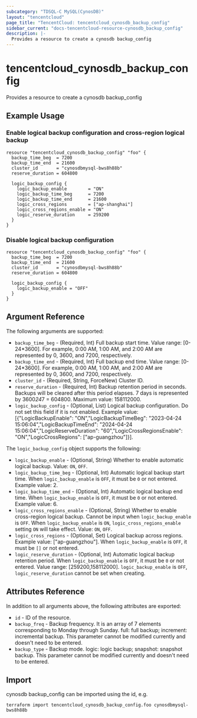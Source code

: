 ```yaml
---
subcategory: "TDSQL-C MySQL(CynosDB)"
layout: "tencentcloud"
page_title: "TencentCloud: tencentcloud_cynosdb_backup_config"
sidebar_current: "docs-tencentcloud-resource-cynosdb_backup_config"
description: |-
  Provides a resource to create a cynosdb backup_config
---
```


# tencentcloud_cynosdb_backup_config

Provides a resource to create a cynosdb backup_config

## Example Usage

### Enable logical backup configuration and cross-region logical backup

```hcl
resource "tencentcloud_cynosdb_backup_config" "foo" {
  backup_time_beg  = 7200
  backup_time_end  = 21600
  cluster_id       = "cynosdbmysql-bws8h88b"
  reserve_duration = 604800

  logic_backup_config {
    logic_backup_enable        = "ON"
    logic_backup_time_beg      = 7200
    logic_backup_time_end      = 21600
    logic_cross_regions        = ["ap-shanghai"]
    logic_cross_regions_enable = "ON"
    logic_reserve_duration     = 259200
  }
}
```

### Disable logical backup configuration

```hcl
resource "tencentcloud_cynosdb_backup_config" "foo" {
  backup_time_beg  = 7200
  backup_time_end  = 21600
  cluster_id       = "cynosdbmysql-bws8h88b"
  reserve_duration = 604800

  logic_backup_config {
    logic_backup_enable = "OFF"
  }
}
```

## Argument Reference

The following arguments are supported:

* `backup_time_beg` - (Required, Int) Full backup start time. Value range: [0-24*3600]. For example, 0:00 AM, 1:00 AM, and 2:00 AM are represented by 0, 3600, and 7200, respectively.
* `backup_time_end` - (Required, Int) Full backup end time. Value range: [0-24*3600]. For example, 0:00 AM, 1:00 AM, and 2:00 AM are represented by 0, 3600, and 7200, respectively.
* `cluster_id` - (Required, String, ForceNew) Cluster ID.
* `reserve_duration` - (Required, Int) Backup retention period in seconds. Backups will be cleared after this period elapses. 7 days is represented by 3600*24*7 = 604800. Maximum value: 158112000.
* `logic_backup_config` - (Optional, List) Logical backup configuration. Do not set this field if it is not enabled. Example value: [{"LogicBackupEnable": "ON","LogicBackupTimeBeg": "2023-04-24 15:06:04","LogicBackupTimeEnd": "2024-04-24 15:06:04","LogicReserveDuration": "60","LogicCrossRegionsEnable": "ON","LogicCrossRegions": ["ap-guangzhou"]}].

The `logic_backup_config` object supports the following:

* `logic_backup_enable` - (Optional, String) Whether to enable automatic logical backup. Value: `ON`, `OFF`.
* `logic_backup_time_beg` - (Optional, Int) Automatic logical backup start time. When `logic_backup_enable` is `OFF`, it must be `0` or not entered. Example value: 2.
* `logic_backup_time_end` - (Optional, Int) Automatic logical backup end time. When `logic_backup_enable` is `OFF`, it must be `0` or not entered. Example value: 6.
* `logic_cross_regions_enable` - (Optional, String) Whether to enable cross-region logical backup. Cannot be input when `logic_backup_enable` is `OFF`. When `logic_backup_enable` is `ON`, `logic_cross_regions_enable` setting `ON` will take effect. Value: `ON`, `OFF`.
* `logic_cross_regions` - (Optional, Set) Logical backup across regions. Example value: ["ap-guangzhou"]. When `logic_backup_enable` is `OFF`, it must be `[]` or not entered.
* `logic_reserve_duration` - (Optional, Int) Automatic logical backup retention period. When `logic_backup_enable` is `OFF`, it must be `0` or not entered. Value range: [259200,158112000]. `logic_backup_enable` is `OFF`, `logic_reserve_duration` cannot be set when creating.

## Attributes Reference

In addition to all arguments above, the following attributes are exported:

* `id` - ID of the resource.
* `backup_freq` - Backup frequency. It is an array of 7 elements corresponding to Monday through Sunday. full: full backup; increment: incremental backup. This parameter cannot be modified currently and doesn't need to be entered.
* `backup_type` - Backup mode. logic: logic backup; snapshot: snapshot backup. This parameter cannot be modified currently and doesn't need to be entered.



## Import

cynosdb backup_config can be imported using the id, e.g.

```
terraform import tencentcloud_cynosdb_backup_config.foo cynosdbmysql-bws8h88b
```

